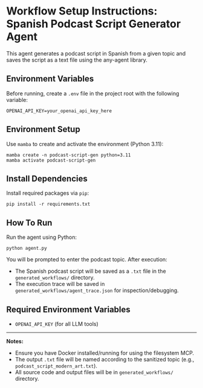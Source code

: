 # Workflow Setup Instructions: Spanish Podcast Script Generator Agent

This agent generates a podcast script in Spanish from a given topic and saves the script as a text file using the any-agent library.

## Environment Variables
Before running, create a `.env` file in the project root with the following variable:

```
OPENAI_API_KEY=your_openai_api_key_here
```

## Environment Setup
Use `mamba` to create and activate the environment (Python 3.11):

```
mamba create -n podcast-script-gen python=3.11
mamba activate podcast-script-gen
```

## Install Dependencies
Install required packages via `pip`:

```
pip install -r requirements.txt
```

## How To Run
Run the agent using Python:

```
python agent.py
```

You will be prompted to enter the podcast topic. After execution:
- The Spanish podcast script will be saved as a `.txt` file in the `generated_workflows/` directory.
- The execution trace will be saved in `generated_workflows/agent_trace.json` for inspection/debugging.

## Required Environment Variables
- `OPENAI_API_KEY` (for all LLM tools)

---

**Notes:**
- Ensure you have Docker installed/running for using the filesystem MCP.
- The output `.txt` file will be named according to the sanitized topic (e.g., `podcast_script_modern_art.txt`).
- All source code and output files will be in `generated_workflows/` directory.
